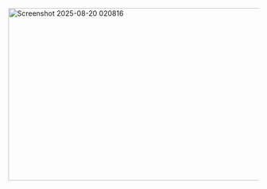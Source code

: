 

<img width="1684" height="349" alt="Screenshot 2025-08-20 020816" src="https://github.com/user-attachments/assets/b17edf53-4965-4c53-821f-9ae9f3dffa47" />

